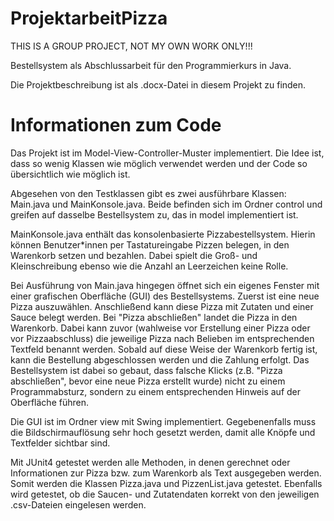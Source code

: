 # ProjektarbeitPizza
THIS IS A GROUP PROJECT, NOT MY OWN WORK ONLY!!! 

Bestellsystem als Abschlussarbeit für den Programmierkurs in Java.

Die Projektbeschreibung ist als .docx-Datei in diesem Projekt zu finden.

# Informationen zum Code
Das Projekt ist im Model-View-Controller-Muster implementiert. Die Idee ist, dass so wenig Klassen wie möglich verwendet werden und der Code so übersichtlich wie möglich ist.

Abgesehen von den Testklassen gibt es zwei ausführbare Klassen: Main.java und MainKonsole.java. Beide befinden sich im Ordner control und greifen auf dasselbe Bestellsystem zu, das in model implementiert ist.

MainKonsole.java enthält das konsolenbasierte Pizzabestellsystem. Hierin können Benutzer*innen per Tastatureingabe Pizzen belegen, in den Warenkorb setzen und bezahlen. Dabei spielt die Groß- und Kleinschreibung ebenso wie die Anzahl an Leerzeichen keine Rolle. 

Bei Ausführung von Main.java hingegen öffnet sich ein eigenes Fenster mit einer grafischen Oberfläche (GUI) des Bestellsystems. Zuerst ist eine neue Pizza auszuwählen. Anschließend kann diese Pizza mit Zutaten und einer Sauce belegt werden. Bei "Pizza abschließen" landet die Pizza in den Warenkorb. Dabei kann zuvor (wahlweise vor Erstellung einer Pizza oder vor Pizzaabschluss) die jeweilige Pizza nach Belieben im entsprechenden Textfeld benannt werden. Sobald auf diese Weise der Warenkorb fertig ist, kann die Bestellung abgeschlossen werden und die Zahlung erfolgt. Das Bestellsystem ist dabei so gebaut, dass falsche Klicks (z.B. "Pizza abschließen", bevor eine neue Pizza erstellt wurde) nicht zu einem Programmabsturz, sondern zu einem entsprechenden Hinweis auf der Oberfläche führen.

Die GUI ist im Ordner view mit Swing implementiert. Gegebenenfalls muss die Bildschirmauflösung sehr hoch gesetzt werden, damit alle Knöpfe und Textfelder sichtbar sind.

Mit JUnit4 getestet werden alle Methoden, in denen gerechnet oder Informationen zur Pizza bzw. zum Warenkorb als Text ausgegeben werden. Somit werden die Klassen Pizza.java und PizzenList.java getestet. Ebenfalls wird getestet, ob die Saucen- und Zutatendaten korrekt von den jeweiligen .csv-Dateien eingelesen werden.
